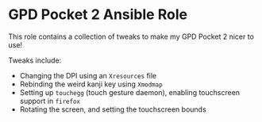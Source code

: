 # GPD Pocket 2 Ansible Role

This role contains a collection of tweaks to make my GPD Pocket 2 nicer to use!

Tweaks include:
- Changing the DPI using an `Xresources` file
- Rebinding the weird kanji key using `Xmodmap`
- Setting up `touchegg` (touch gesture daemon), enabling touchscreen support in `firefox`
- Rotating the screen, and setting the touchscreen bounds